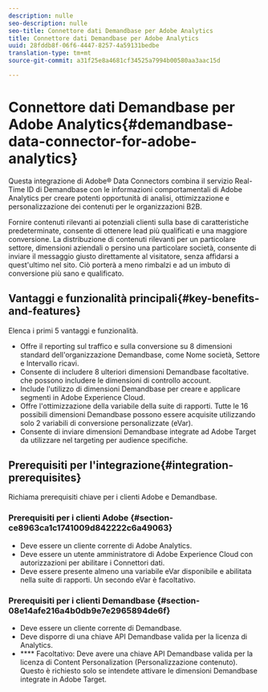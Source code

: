 ```yaml
---
description: nulle
seo-description: nulle
seo-title: Connettore dati Demandbase per Adobe Analytics
title: Connettore dati Demandbase per Adobe Analytics
uuid: 28fddb8f-06f6-4447-8257-4a59131bedbe
translation-type: tm+mt
source-git-commit: a31f25e8a4681cf34525a7994b00580aa3aac15d

---
```



# Connettore dati Demandbase per Adobe Analytics{#demandbase-data-connector-for-adobe-analytics}

Questa integrazione di Adobe® Data Connectors combina il servizio Real-Time ID di Demandbase con le informazioni comportamentali di Adobe Analytics per creare potenti opportunità di analisi, ottimizzazione e personalizzazione dei contenuti per le organizzazioni B2B.

Fornire contenuti rilevanti ai potenziali clienti sulla base di caratteristiche predeterminate, consente di ottenere lead più qualificati e una maggiore conversione. La distribuzione di contenuti rilevanti per un particolare settore, dimensioni aziendali o persino una particolare società, consente di inviare il messaggio giusto direttamente al visitatore, senza affidarsi a quest'ultimo nel sito. Ciò porterà a meno rimbalzi e ad un imbuto di conversione più sano e qualificato.

## Vantaggi e funzionalità principali{#key-benefits-and-features}

Elenca i primi 5 vantaggi e funzionalità.

* Offre il reporting sul traffico e sulla conversione su 8 dimensioni standard dell'organizzazione Demandbase, come Nome società, Settore e Intervallo ricavi.
* Consente di includere 8 ulteriori dimensioni Demandbase facoltative. che possono includere le dimensioni di controllo account.
* Include l'utilizzo di dimensioni Demandbase per creare e applicare segmenti in Adobe Experience Cloud.
* Offre l'ottimizzazione della variabile della suite di rapporti. Tutte le 16 possibili dimensioni Demandbase possono essere acquisite utilizzando solo 2 variabili di conversione personalizzate (eVar).
* Consente di inviare dimensioni Demandbase integrate ad Adobe Target da utilizzare nel targeting per audience specifiche.

## Prerequisiti per l'integrazione{#integration-prerequisites}

Richiama prerequisiti chiave per i clienti Adobe e Demandbase.

### Prerequisiti per i clienti Adobe {#section-ce8963ca1c1741009d842222c6a49063}

* Deve essere un cliente corrente di Adobe Analytics.
* Deve essere un utente amministratore di Adobe Experience Cloud con autorizzazioni per abilitare i Connettori dati.
* Deve essere presente almeno una variabile eVar disponibile e abilitata nella suite di rapporti. Un secondo eVar è facoltativo.

### Prerequisiti per i clienti Demandbase {#section-08e14afe216a4b0db9e7e2965894de6f}

* Deve essere un cliente corrente di Demandbase.
* Deve disporre di una chiave API Demandbase valida per la licenza di Analytics.
* **** Facoltativo: Deve avere una chiave API Demandbase valida per la licenza di Content Personalization (Personalizzazione contenuto). Questo è richiesto solo se intendete attivare le dimensioni Demandbase integrate in Adobe Target.
